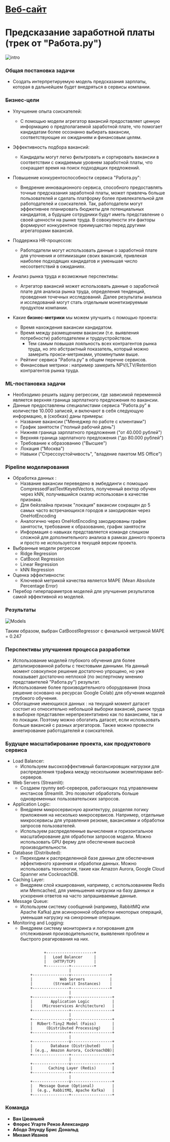 # [Веб-сайт](https://comingsoon07.netlify.app/)



# Предсказание заработной платы (трек от "Работа.ру")

![intro](./logs/intro.png)

### Общая постановка задачи
- Создать интерпретируемую модель предсказания зарплаты, которая в дальнейшем будет внедряться в сервисы компании.

### Бизнес-цели
- Улучшение опыта соискателей:
  - С помощью модели агрегатор вакансий предоставляет ценную информацию о предполагаемой заработной плате, что помогает кандидатам более осознанно выбирать вакансии, соответствующие их ожиданиям и финансовым целям.
- Эффективность подбора вакансий:
  - Кандидаты могут легко фильтровать и сортировать вакансии в соответствии с ожидаемым уровнем заработной платы, что сокращает время на поиск подходящих предложений.
- Повышение конкурентоспособности сервиса "Работа.ру":
  - Внедрение инновационного сервиса, способного предоставлять точные предсказания заработной платы, может привлечь больше пользователей и сделать платформу более привлекательной для работодателей и соискателей. Так, работодатели могут эффективнее планировать бюджеты для потенциальных кандидатов, а будущие сотрудники будут иметь представление о своей ценности на рынке труда. В совокупности эти факторы формируют конкурентное преимущество перед другими агрегаторами вакансий.
- Поддержка HR-процессов:
  - Работодатели могут использовать данные о заработной плате для уточнения и оптимизации своих вакансий, привлекая наиболее подходящих кандидатов и уменьшая число несоответствий в ожиданиях.
- Анализ рынка труда и возможные перспективы:
  - Агрегатор вакансий может использовать данные о заработной плате для анализа рынка труда, определения тенденций, проведения точечных исследований. Далее результаты анализа и исследований могут стать отдельным монетизируемым продуктом компании.

- Какие **бизнес-метрики** мы можем улучшить с помощью проекта:
  - Время нахождения вакансии кандидатом.
  - Время между размещением вакансии (т.е. выявления потребности) работодателем и трудоустройством.
    - Тем самым повышая лояльность всех контрагентов рынка труда, но это абстрактный показатель, который можно замерить прокси-метриками, упомянутыми выше.
  - Рейтинг сервиса "Работа.ру" в общем перечне сервисов.
  - Финансовые метрики : например замерить NPV/LTV/Retention контрагентов рынка труда.
 
### ML-постановка задачи
- Необходимо решить задачу регрессии, где зависимой переменной является верхняя граница зарплатного предложения по вакансии.
- Данные предоставлены специалистами сервиса "Работа.ру" в количестве 10.000 записей, и включают в себя следующую информацию, в (скобках) даны примеры:
  - Название вакансии ("Менеджер по работе с клиентами")
  - График занятости ("полный рабочий день")
  - Нижняя граница зарплатного предложения ("от 40.000 рублей")
  - Верхняя граница зарплатного предложения ("до 80.000 рублей")
  - Требование к образованию ("Высшее")
  - Локация ("Москва")
  - Навыки ("Стрессоустойчивость", "владение пакетом MS Office")


### Pipeline моделирования
- Обработка данных :
  - Название вакансии переведено в эмбеддинги с помощью CompressedFastTextKeyedVectors, полученный вектор обучен через kNN, получившийся скаляр использован в качестве признака.
  - Для бейзлайна признак "локация" вакансии сокращен до 5 самых часто встречающихся городов и закодирован через OneHotEncoding
  - Аналогично через OneHotEncoding закодированы график занятости, требование к образованию, график занятости
  - Информация о навыках представляется команде слишком сложной для дополнительного анализа в рамках данного проекта и просто не используется в текущей версии проекта.
- Выбранные модели регрессии
    - Ridge Regression
    - CatBoost Regression
    - Linear Regression
    - kNN Regression
- Оценка эффективности:
  - Ключевой метрикой качества является MAPE (Mean Absolute Percentage Error)
- Перебор гиперпараметров моделей для улучшения результатов самой эффективной из моделей.
  
### Результаты 

![Models](./logs/model_comparison.png)

Таким образом, выбран CatBoostRegressor с финальной метрикой MAPE = 0.247

### Перспективы улучшения процесса разработки
- Использование моделей глубокого обучения для более детализированной работы с текстовыми данными. На данный момент совокупное решение достаточно упрощено, но уже показывает достаточно неплохой (по экспертному мнению представителей "Работа.ру") результат.
- Использование более производительного оборудования (пока решение основано на ресурсах Google Colab) для обучения моделей глубокого обучения.
- Обогащение имеющихся данных : на текущий момент датасет состоит из относительно небольшой выборки вакансий, рынок труда в выборке представлен нерепрезентативно как по вакансиям, так и по локации. Поэтому можно обогатить датасет, если использовать больше вакансий с разных агрегаторов. Также можно провести анкетирование работодателей и соискателей.


### Будущее масштабирование проекта, как продуктового сервиса
- Load Balancer:
  - Используем высокоэффективный балансировщик нагрузки для распределения трафика между несколькими экземплярами веб-серверов.
- Web Servers (Streamlit):
  - Создаем группу веб-серверов, работающих под управлением инстансов Streamlit. Это позволит обработать больше одновременных пользовательских запросов.
- Application Logic:
  - Внедряем микросервисную архитектуру, разделяя логику приложения на несколько микросервисов. Например, отдельные микросервисы для управления резюме, вакансиями и обработки запросов пользователей.
  - Используем распределенные вычисления и горизонтальное масштабирование для обработки запросов модели. Можно использовать GPU ферму для обеспечения высокой производительности.
- Database (Distributed):
  - Переходим к распределенной базе данных для обеспечения эффективного хранения и обработки данных. Можно использовать технологии, такие как Amazon Aurora, Google Cloud Spanner или CockroachDB.
- Caching Layer:
  - Внедряем слой кэширования, например, с использованием Redis или Memcached, для уменьшения нагрузки на базу данных и ускорения ответов на часто запрашиваемые данные.
- Message Queue:
  - Используем систему сообщений (например, RabbitMQ или Apache Kafka) для асинхронной обработки некоторых операций, уменьшая нагрузку на синхронные операции.
- Monitoring and Logging:
  - Внедряем систему мониторинга и логирования для отслеживания производительности, выявления проблем и быстрого реагирования на них.

```

                 +---------------------+
                 |   Load Balancer     |
                 |   (HTTP/TCP)        |
                 +----------+----------+
                            |
           +----------------v-----------------+
           |            Web Servers           |
           |         (Streamlit Instances)    |
           +----------------+-----------------+
                            |
           +----------------v------------------+
           |        Application Logic          |
           |    (Microservices Architecture)   |
           +----------------+------------------+
                            |
           +----------------v------------------+
           |  RUbert-Tiny2 Model (Faiss)       |
           |      (Distributed Processing)     |
           +----------------+------------------+
                            |
           +----------------v------------------+
           |        Database (Distributed)     |
           | (e.g., Amazon Aurora, CockroachDB)|
           +----------------+------------------+
                            |
           +----------------v------------------+
           |       Caching Layer (Redis)       |
           +----------------+------------------+
                            |
           +----------------v------------------+
           |   Message Queue (Optional)        |
           |  (e.g., RabbitMQ, Apache Kafka)   |
           +----------------+------------------+

```

### Команда 
- **Ван Цюаньюй**
- **Флорес Угарте Рензо Александер**
- **Абодо Элунду Брис Дональд**
- **Михаил Иванов**
